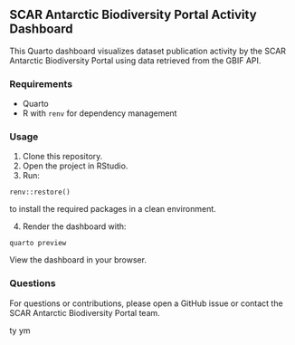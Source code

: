 ## SCAR Antarctic Biodiversity Portal Activity Dashboard

This Quarto dashboard visualizes dataset publication activity by the SCAR Antarctic Biodiversity Portal using data retrieved from the GBIF API.

### Requirements

-   Quarto
-   R with `renv` for dependency management

### Usage

1. Clone this repository.
2. Open the project in RStudio.
3. Run:

```
renv::restore()
```

to install the required packages in a clean environment.

4. Render the dashboard with:

```
quarto preview
```

View the dashboard in your browser.


### Questions

For questions or contributions, please open a GitHub issue or contact the SCAR Antarctic Biodiversity Portal team.

ty ym
